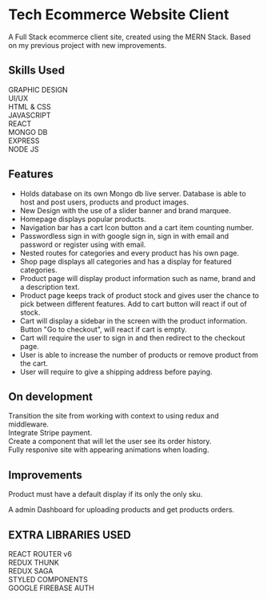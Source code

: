 # Tech Ecommerce Website Client

A Full Stack ecommerce client site, created using the MERN Stack. Based on my previous project with new improvements.

## Skills Used

GRAPHIC DESIGN
</br>
UI/UX
</br>
HTML & CSS
</br>
JAVASCRIPT
</br>
REACT
</br>
MONGO DB
</br>
EXPRESS
</br>
NODE JS

## Features

- Holds database on its own Mongo db live server. Database is able to host and post users, products and product images.
- New Design with the use of a slider banner and brand marquee.
- Homepage displays popular products.
- Navigation bar has a cart Icon button and a cart item counting number.
- Passwordless sign in with google sign in, sign in with email and password or register using with email.
- Nested routes for categories and every product has his own page.
- Shop page displays all categories and has a display for featured categories.
- Product page will display product information such as name, brand and a description text.
- Product page keeps track of product stock and gives user the chance to pick between different features. Add to cart button will react if out of stock.
- Cart will display a sidebar in the screen with the product information. Button "Go to checkout", will react if cart is empty.
- Cart will require the user to sign in and then redirect to the checkout page.
- User is able to increase the number of products or remove product from the cart.
- User will require to give a shipping address before paying.

## On development

Transition the site from working with context to using redux and middleware.
</br>
Integrate Stripe payment.
</br>
Create a component that will let the user see its order history.
</br>
Fully responive site with appearing animations when loading.
</br>

## Improvements

Product must have a default display if its only the only sku.

A admin Dashboard for uploading products and get products orders.

## EXTRA LIBRARIES USED

REACT ROUTER v6
</br>
REDUX THUNK
</br>
REDUX SAGA
</br>
STYLED COMPONENTS
</br>
GOOGLE FIREBASE AUTH
